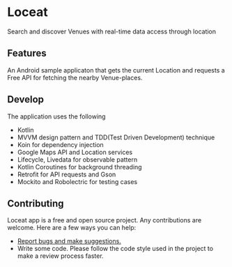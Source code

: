 # Loceat
Search and discover Venues with real-time data access through location

## Features
An Android sample applicaton that gets the current Location and requests a Free API for fetching the nearby Venue-places.

## Develop
The application uses the following
- Kotlin
- MVVM design pattern and TDD(Test Driven Development) technique
- Koin for dependency injection
- Google Maps API and Location services
- Lifecycle, Livedata for observable pattern
- Kotlin Coroutines for background threading
- Retrofit for API requests and Gson
- Mockito and Robolectric for testing cases

## Contributing

Loceat app is a free and open source project. Any contributions are welcome. Here are a few ways you can help:
 * [Report bugs and make suggestions.](https://github.com/james04gr/Loceat/issues)
 * Write some code. Please follow the code style used in the project to make a review process faster.
